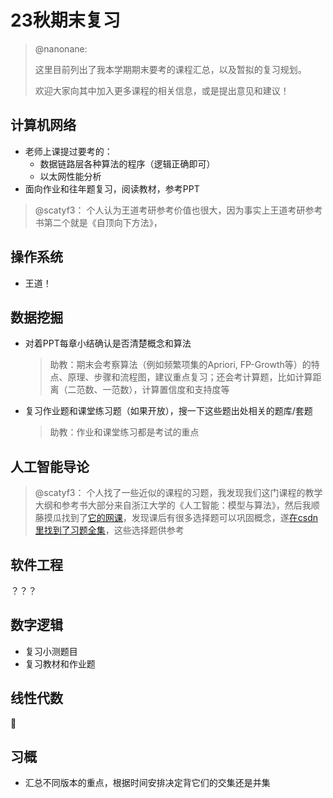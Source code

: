# 23秋期末复习

> @nanonane:
>
> 这里目前列出了我本学期期末要考的课程汇总，以及暂拟的复习规划。
>
> 欢迎大家向其中加入更多课程的相关信息，或是提出意见和建议！



## 计算机网络

* 老师上课提过要考的：
  * 数据链路层各种算法的程序（逻辑正确即可）
  * 以太网性能分析
* 面向作业和往年题复习，阅读教材，参考PPT

>@scatyf3：
>个人认为王道考研参考价值也很大，因为事实上王道考研参考书第二个就是《自顶向下方法》，



## 操作系统

* 王道！



## 数据挖掘

* 对着PPT每章小结确认是否清楚概念和算法

  > 助教：期末会考察算法（例如频繁项集的Apriori, FP-Growth等）的特点、原理、步骤和流程图，建议重点复习；还会考计算题，比如计算距离（二范数、一范数），计算置信度和支持度等

* 复习作业题和课堂练习题（如果开放），搜一下这些题出处相关的题库/套题

  > 助教：作业和课堂练习都是考试的重点



## 人工智能导论

>@scatyf3：
>个人找了一些近似的课程的习题，我发现我们这门课程的教学大纲和参考书大部分来自浙江大学的《人工智能：模型与算法》，然后我顺藤摸瓜找到了[它的网课](https://www.icourse163.org/course/ZJU-1003377027)，发现课后有很多选择题可以巩固概念，遂[在csdn里找到了习题全集](https://blog.csdn.net/a66666_/article/details/105123032?spm=1001.2101.3001.6650.1&utm_medium=distribute.pc_relevant.none-task-blog-2%7Edefault%7ECTRLIST%7ERate-1-105123032-blog-124065602.235%5Ev38%5Epc_relevant_default_base3&depth_1-utm_source=distribute.pc_relevant.none-task-blog-2%7Edefault%7ECTRLIST%7ERate-1-105123032-blog-124065602.235%5Ev38%5Epc_relevant_default_base3&utm_relevant_index=2)，这些选择题供参考




## 软件工程

？？？



## 数字逻辑

* 复习小测题目
* 复习教材和作业题



## 线性代数

🥺



## 习概

* 汇总不同版本的重点，根据时间安排决定背它们的交集还是并集
